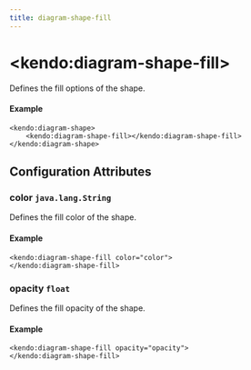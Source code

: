 ```yaml
---
title: diagram-shape-fill
---
```


# \<kendo:diagram-shape-fill\>

Defines the fill options of the shape.

#### Example
    <kendo:diagram-shape>
        <kendo:diagram-shape-fill></kendo:diagram-shape-fill>
    </kendo:diagram-shape>

## Configuration Attributes

### color `java.lang.String`

Defines the fill color of the shape.

#### Example
    <kendo:diagram-shape-fill color="color">
    </kendo:diagram-shape-fill>

### opacity `float`

Defines the fill opacity of the shape.

#### Example
    <kendo:diagram-shape-fill opacity="opacity">
    </kendo:diagram-shape-fill>

